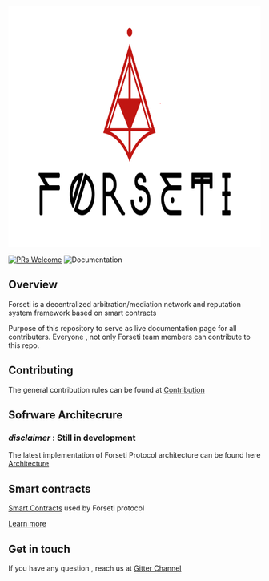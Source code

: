 
<p align="center">
  <img width="840" height ="480"  alt="Forseti" src = "./assets/logo-black.png">
</p>


[![PRs Welcome](https://img.shields.io/badge/PRs-welcome-brightgreen.svg?style=flat-square)](http://makeapullrequest.com)
![Documentation](https://img.shields.io/badge/docs-latest-brightgreen.svg?style=flat)

## Overview 

Forseti is a decentralized arbitration/mediation network and reputation system framework based on smart contracts

Purpose of this repository to serve as live documentation page for all contributers. Everyone , not only Forseti team members can contribute to this repo. 

## Contributing
The general contribution rules can be found at [Contribution ](https://forseti.gitbooks.io/forseti-doc/content/contribution.html)



## Sofrware Architecrure
### _disclaimer_ : Still in development 


The latest implementation of Forseti Protocol architecture can be found here [Architecture](https://forseti.gitbooks.io/forseti-doc/content/soft-architecture.html)

## Smart contracts

[Smart Contracts](https://github.com/ForsetiTeam/Forseti) used by Forseti protocol

[Learn more](https://forseti.gitbooks.io/forseti-doc/content/smart-contracts.html)

## Get in touch

If you have any question , reach us at [Gitter Channel](https://gitter.im/ForsetiTeam)

